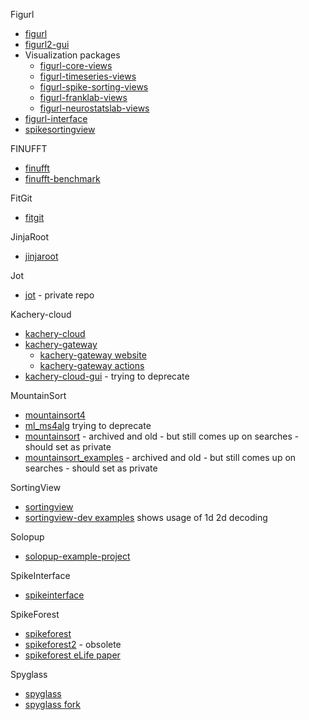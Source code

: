Figurl
* [figurl](https://github.com/flatironinstitute/figurl)
* [figurl2-gui](https://github.com/scratchrealm/figurl2-gui)
* Visualization packages
  - [figurl-core-views](https://github.com/magland/figurl-core-views)
  - [figurl-timeseries-views](https://github.com/magland/figurl-timeseries-views)
  - [figurl-spike-sorting-views](https://github.com/magland/figurl-spike-sorting-views)
  - [figurl-franklab-views](https://github.com/magland/figurl-franklab-views)
  - [figurl-neurostatslab-views](https://github.com/magland/figurl-neurostatslab-views)
* [figurl-interface](https://github.com/magland/figurl-interface)
* [spikesortingview](https://github.com/magland/spikesortingview)

FINUFFT
* [finufft](https://github.com/flatironinstitute/finufft)
* [finufft-benchmark](https://github.com/scratchrealm/finufft-benchmark)

FitGit
* [fitgit](https://github.com/scratchrealm/fitgit)

JinjaRoot
* [jinjaroot](https://github.com/magland/jinjaroot)

Jot
* [jot](https://github.com/magland/jot) - private repo

Kachery-cloud
* [kachery-cloud](https://github.com/flatironinstitute/kachery-cloud)
* [kachery-gateway](https://github.com/scratchrealm/kachery-gateway)
  - [kachery-gateway website](https://kachery-gateway.figurl.org/)
  - [kachery-gateway actions](https://github.com/scratchrealm/kachery-gateway/actions)
* [kachery-cloud-gui](https://github.com/scratchrealm/kachery-cloud-gui) - trying to deprecate

MountainSort
* [mountainsort4](https://github.com/magland/mountainsort4)
* [ml_ms4alg](https://github.com/magland/ml_ms4alg) trying to deprecate
* [mountainsort](https://github.com/flatironinstitute/mountainsort) - archived and old - but still comes up on searches - should set as private
* [mountainsort_examples](https://github.com/flatironinstitute/mountainsort_examples) - archived and old - but still comes up on searches - should set as private

SortingView
* [sortingview](https://github.com/magland/sortingview)
* [sortingview-dev examples](https://github.com/scratchrealm/sortingview-dev/tree/main/examples) shows usage of 1d 2d decoding

Solopup
* [solopup-example-project](https://github.com/scratchrealm/solopup-example-project)

SpikeInterface
* [spikeinterface](https://github.com/spikeinterface/spikeinterface)

SpikeForest
* [spikeforest](https://github.com/flatironinstitute/spikeforest)
* [spikeforest2](https://github.com/flatironinstitute/spikeforest2) - obsolete
* [spikeforest eLife paper](https://elifesciences.org/articles/55167)

Spyglass
* [spyglass](https://github.com/lorenfranklab/spyglass)
* [spyglass fork](https://github.com/magland/spyglass)
